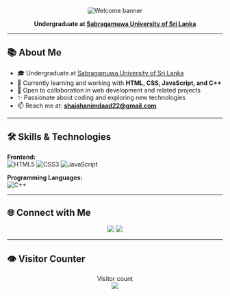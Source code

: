 <p align="center">
  <img src="https://capsule-render.vercel.app/api?type=waving&color=gradient&height=170&section=header&text=Hi,%20I'm%20Shajahan%20Imdaad!%20👋&fontSize=32&fontAlign=50&fontColor=ffffff" alt="Welcome banner" />
</p>

<p align="center">
  <b>Undergraduate at <a href="https://www.sab.ac.lk/">Sabragamuwa University of Sri Lanka</a></b>
</p>

---

## 📚 About Me

- 🎓 Undergraduate at <a href="https://www.sab.ac.lk/">Sabragamuwa University of Sri Lanka</a>
- 🌱 Currently learning and working with **HTML, CSS, JavaScript, and C++**
- 🤝 Open to collaboration in web development and related projects
- ✨ Passionate about coding and exploring new technologies
- 📫 Reach me at: **shajahanimdaad22@gmail.com**

---

## 🛠 Skills & Technologies

**Frontend:**  
![HTML5](https://img.shields.io/badge/-HTML5-black?style=flat-square&logo=html5)
![CSS3](https://img.shields.io/badge/-CSS3-black?style=flat-square&logo=css3)
![JavaScript](https://img.shields.io/badge/-JavaScript-black?style=flat-square&logo=javascript)

**Programming Languages:**  
![C++](https://img.shields.io/badge/-C++-black?style=flat-square&logo=c%2b%2b)

---

## 🌐 Connect with Me

<p align="center">
  <a href="mailto:shajahanimdaad22@gmail.com"><img src="https://img.shields.io/badge/-Gmail-D14836?style=flat-square&logo=Gmail&logoColor=white"/></a>
  <a href="https://www.linkedin.com/in/shajahan-imdaad-75094229a?utm_source=share&utm_campaign=share_via&utm_content=profile&utm_medium=android_app"><img src="https://img.shields.io/badge/-LinkedIn-0077B5?style=flat-square&logo=Linkedin&logoColor=white"/></a>
</p>

---

## 👁️ Visitor Counter

<p align="center"> 
  Visitor count<br>
  <img src="https://profile-counter.glitch.me/ShajahanImdaad53/count.svg" />
</p>
